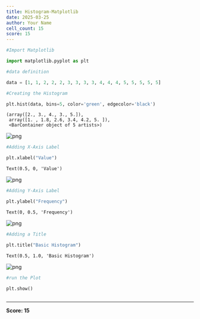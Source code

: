 ```yaml
---
title: Histogram-Matplotlib
date: 2025-03-25
author: Your Name
cell_count: 15
score: 15
---
```


```python
#Import Matplotlib
```


```python
import matplotlib.pyplot as plt
```


```python
#data definition
```


```python
data = [1, 1, 2, 2, 2, 3, 3, 3, 3, 4, 4, 4, 5, 5, 5, 5, 5]
```


```python
#Creating the Histogram
```


```python
plt.hist(data, bins=5, color='green', edgecolor='black')
```




    (array([2., 3., 4., 3., 5.]),
     array([1. , 1.8, 2.6, 3.4, 4.2, 5. ]),
     <BarContainer object of 5 artists>)




    
![png](Histogram-matplotlib_files/Histogram-matplotlib_5_1.png)
    



```python
#Adding X-Axis Label
```


```python
plt.xlabel("Value")
```




    Text(0.5, 0, 'Value')




    
![png](Histogram-matplotlib_files/Histogram-matplotlib_7_1.png)
    



```python
#Adding Y-Axis Label
```


```python
plt.ylabel("Frequency")
```




    Text(0, 0.5, 'Frequency')




    
![png](Histogram-matplotlib_files/Histogram-matplotlib_9_1.png)
    



```python
#Adding a Title
```


```python
plt.title("Basic Histogram")
```




    Text(0.5, 1.0, 'Basic Histogram')




    
![png](Histogram-matplotlib_files/Histogram-matplotlib_11_1.png)
    



```python
#run the Plot
```


```python
plt.show()
```


```python

```


---
**Score: 15**
